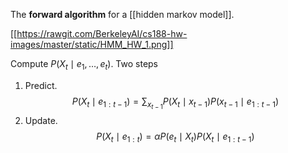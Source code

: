 The **forward algorithm** for a [[hidden markov model]].

[[https://rawgit.com/BerkeleyAI/cs188-hw-images/master/static/HMM_HW_1.png]]

Compute $P(X_t \mid e_1, \dots, e_t)$. Two steps

1. Predict. $$P(X_t \mid e_{1:t-1}) = \sum_{x_{t-1}} P(X_t \mid x_{t-1})P(x_{t-1} \mid e_{1:t-1})$$
2. Update. $$P(X_t \mid e_{1:t}) = \alpha P(e_t \mid X_t) P(X_t \mid e_{1:t-1}) $$